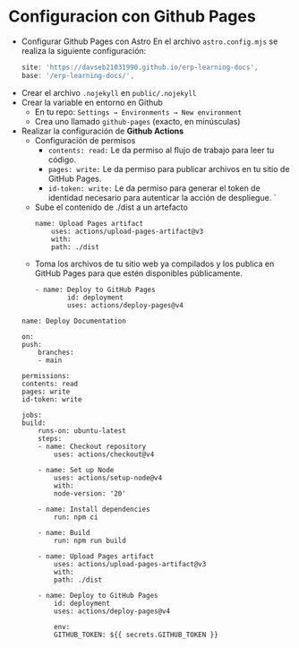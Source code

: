 # Configuracion con Github Pages
- Configurar Github Pages con Astro
En el archivo `astro.config.mjs` se realiza la siguiente configuración:
    ```javascript
    site: 'https://davseb21031990.github.io/erp-learning-docs',
    base: '/erp-learning-docs/',
    ```
- Crear el archivo `.nojekyll` en `public/.nojekyll`
- Crear la variable en entorno en Github
    - En tu repo: `Settings → Environments → New environment`
    - Crea uno llamado `github-pages` (exacto, en minúsculas)
- Realizar la configuración de **Github Actions**
    - Configuración de permisos
        - `contents: read:` Le da permiso al flujo de trabajo para leer tu código.
        - `pages: write:` Le da permiso para publicar archivos en tu sitio de GitHub Pages.
        - `id-token: write:` Le da permiso para generar el token de identidad necesario para autenticar la acción de despliegue. `
    - Sube el contenido de ./dist a un artefacto
        ```githubexpressionlanguage
        name: Upload Pages artifact
            uses: actions/upload-pages-artifact@v3
            with:
            path: ./dist
        ```
    - Toma los archivos de tu sitio web ya compilados y los publica en GitHub Pages para que estén disponibles públicamente.
        ```githubexpressionlanguage
        - name: Deploy to GitHub Pages
                id: deployment
                uses: actions/deploy-pages@v4
        ```
    ```githubexpressionlanguage
    name: Deploy Documentation

    on:
    push:
        branches:
        - main

    permissions:
    contents: read
    pages: write
    id-token: write

    jobs:
    build:
        runs-on: ubuntu-latest
        steps:
        - name: Checkout repository
            uses: actions/checkout@v4

        - name: Set up Node
            uses: actions/setup-node@v4
            with:
            node-version: '20'

        - name: Install dependencies
            run: npm ci

        - name: Build
            run: npm run build

        - name: Upload Pages artifact
            uses: actions/upload-pages-artifact@v3
            with:
            path: ./dist

        - name: Deploy to GitHub Pages
            id: deployment
            uses: actions/deploy-pages@v4

            env:
            GITHUB_TOKEN: ${{ secrets.GITHUB_TOKEN }}
    ```
